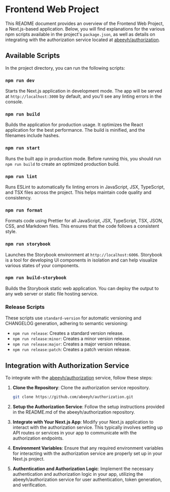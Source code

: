 # Frontend Web Project

This README document provides an overview of the Frontend Web Project, a Next.js-based application. Below, you will find explanations for the various npm scripts available in the project's `package.json`, as well as details on integrating with the authorization service located at [abeeyh/authorization](https://github.com/abeeyh/authorization).

## Available Scripts

In the project directory, you can run the following scripts:

### `npm run dev`

Starts the Next.js application in development mode. The app will be served at `http://localhost:3000` by default, and you'll see any linting errors in the console.

### `npm run build`

Builds the application for production usage. It optimizes the React application for the best performance. The build is minified, and the filenames include hashes.

### `npm run start`

Runs the built app in production mode. Before running this, you should run `npm run build` to create an optimized production build.

### `npm run lint`

Runs ESLint to automatically fix linting errors in JavaScript, JSX, TypeScript, and TSX files across the project. This helps maintain code quality and consistency.

### `npm run format`

Formats code using Prettier for all JavaScript, JSX, TypeScript, TSX, JSON, CSS, and Markdown files. This ensures that the code follows a consistent style.

### `npm run storybook`

Launches the Storybook environment at `http://localhost:6006`. Storybook is a tool for developing UI components in isolation and can help visualize various states of your components.

### `npm run build-storybook`

Builds the Storybook static web application. You can deploy the output to any web server or static file hosting service.

### Release Scripts

These scripts use `standard-version` for automatic versioning and CHANGELOG generation, adhering to semantic versioning:

- `npm run release`: Creates a standard version release.
- `npm run release:minor`: Creates a minor version release.
- `npm run release:major`: Creates a major version release.
- `npm run release:patch`: Creates a patch version release.

## Integration with Authorization Service

To integrate with the [abeeyh/authorization](https://github.com/abeeyh/authorization) service, follow these steps:

1. **Clone the Repository**: Clone the authorization service repository.

   ```sh
   git clone https://github.com/abeeyh/authorization.git
   ```

2. **Setup the Authorization Service**: Follow the setup instructions provided in the README.md of the abeeyh/authorization repository.

3. **Integrate with Your Next.js App**: Modify your Next.js application to interact with the authorization service. This typically involves setting up API routes or services in your app to communicate with the authorization endpoints.

4. **Environment Variables**: Ensure that any required environment variables for interacting with the authorization service are properly set up in your Next.js project.

5. **Authentication and Authorization Logic**: Implement the necessary authentication and authorization logic in your app, utilizing the abeeyh/authorization service for user authentication, token generation, and verification.
